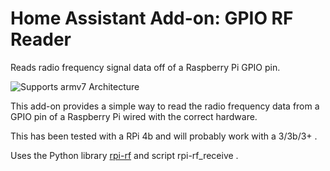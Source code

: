 # Home Assistant Add-on: GPIO RF Reader

Reads radio frequency signal data off of a Raspberry Pi GPIO pin.

![Supports armv7 Architecture][armv7-shield]

This add-on provides a simple way to read the radio frequency data from a GPIO pin of a Raspberry Pi wired with the correct hardware.

This has been tested with a RPi 4b and will probably work with a 3/3b/3+ .

Uses the Python library [rpi-rf] and script rpi-rf_receive .

[armv7-shield]: https://img.shields.io/badge/armv7-yes-green.svg
[rpi-rf]: https://pypi.org/project/rpi-rf/
